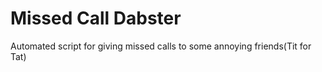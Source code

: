 Missed Call Dabster
===================

Automated script for giving missed calls to some annoying friends(Tit for Tat)
